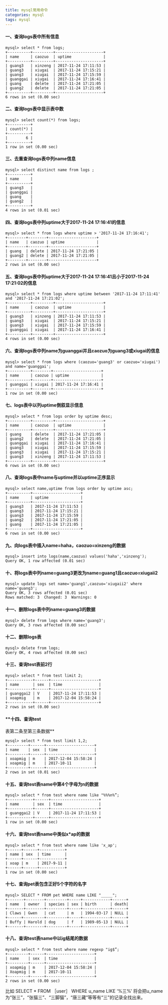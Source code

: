 ```yaml
---
title: mysql常用命令
categories: mysql
tags: mysql
---
```


#### **一、查询logs表中所有信息**
```
mysql> select * from logs;                        
+----------+---------+---------------------+
| name     | caozuo  | uptime              |
+----------+---------+---------------------+
| guang3   | xinzeng | 2017-11-24 17:11:53 |
| guang3   | xiugai  | 2017-11-24 17:15:21 |
| guang3   | xiugai  | 2017-11-24 17:15:59 |
| guanggai | xiugai  | 2017-11-24 17:16:41 |
| guang    | delete  | 2017-11-24 17:21:05 |
| guang2   | delete  | 2017-11-24 17:21:05 |
+----------+---------+---------------------+
6 rows in set (0.00 sec)
```
<!-- more -->
#### **二、查询logs表中显示表中数**
```
mysql> select count(*) from logs;                    
+----------+
| count(*) |
+----------+
|        6 |
+----------+
1 row in set (0.00 sec)
```
#### **三、去重查询logs表中列name信息**
```
mysql> select distinct name from logs ;               
+----------+
| name     |
+----------+
| guang3   |
| guanggai |
| guang    |
| guang2   |
+----------+
4 rows in set (0.01 sec)
```
#### **四、查询logs表中列uptime大于2017-11-24 17:16:41的信息**
```
mysql> select * from logs where uptime > '2017-11-24 17:16:41';
+--------+--------+---------------------+
| name   | caozuo | uptime              |
+--------+--------+---------------------+
| guang  | delete | 2017-11-24 17:21:05 |
| guang2 | delete | 2017-11-24 17:21:05 |
+--------+--------+---------------------+
2 rows in set (0.00 sec)
```
#### **五、查询logs表中列uptime大于2017-11-24 17:16:41且小于2017-11-24 17:21:02的信息**
```
mysql> select * from logs where uptime between '2017-11-24 17:11:41' and '2017-11-24 17:21:02';
+----------+---------+---------------------+
| name     | caozuo  | uptime              |
+----------+---------+---------------------+
| guang3   | xinzeng | 2017-11-24 17:11:53 |
| guang3   | xiugai  | 2017-11-24 17:15:21 |
| guang3   | xiugai  | 2017-11-24 17:15:59 |
| guanggai | xiugai  | 2017-11-24 17:16:41 |
+----------+---------+---------------------+
4 rows in set (0.00 sec)
```
#### **六、查询logs表中列name为guanggai并且caozuo为guang3或xiugai的信息**
```
mysql> select * from logs where (caozuo='guang3' or caozuo='xiugai') and name='guanggai';
+----------+--------+---------------------+
| name     | caozuo | uptime              |
+----------+--------+---------------------+
| guanggai | xiugai | 2017-11-24 17:16:41 |
+----------+--------+---------------------+
1 row in set (0.00 sec)
```
#### **七、logs表中以列uptime倒叙显示信息**
```
mysql> select * from logs order by uptime desc;
+----------+---------+---------------------+
| name     | caozuo  | uptime              |
+----------+---------+---------------------+
| guang    | delete  | 2017-11-24 17:21:05 |
| guang2   | delete  | 2017-11-24 17:21:05 |
| guanggai | xiugai  | 2017-11-24 17:16:41 |
| guang3   | xiugai  | 2017-11-24 17:15:59 |
| guang3   | xiugai  | 2017-11-24 17:15:21 |
| guang3   | xinzeng | 2017-11-24 17:11:53 |
+----------+---------+---------------------+
6 rows in set (0.00 sec)
```
#### **八、查询logs表中name与uptime并以uptime正序显示**
```
mysql> select name,uptime from logs order by uptime asc;            
+----------+---------------------+
| name     | uptime              |
+----------+---------------------+
| guang3   | 2017-11-24 17:11:53 |
| guang3   | 2017-11-24 17:15:21 |
| guang3   | 2017-11-24 17:15:59 |
| guang2   | 2017-11-24 17:21:05 |
| guang    | 2017-11-24 17:21:05 |
+----------+---------------------+
6 rows in set (0.00 sec)
```
#### **九、向logs表中插入name=haha，caozuo=xinzeng的数据**
```
mysql> insert into logs(name,caozuo) values('haha','xinzeng');
Query OK, 1 row affected (0.01 sec)
```
#### **十、将logs表中列name=guang3更改为name=guang1且caozuo=xiugaii2**
```
mysql> update logs set name='guang1',caozuo='xiugaii2' where name='guang3';
Query OK, 3 rows affected (0.01 sec)
Rows matched: 3  Changed: 3  Warnings: 0
```
#### **十一、删除logs表中列name=guang3的数据**
```
mysql> delete from logs where name='guang3';
Query OK, 3 rows affected (0.00 sec)
```
#### **十二、删除logs表**
```
mysql> delete from logs;
Query OK, 4 rows affected (0.00 sec)
```
#### **十三、查询test表前2行**
```
mysql> select * from test limit 2;
+-----------+------+---------------------+
| name      | sex  | time                |
+-----------+------+---------------------+
| guanggai2 | V    | 2017-11-24 17:11:53 |
| xoapmig   | m    | 2017-12-04 15:58:24 |
+-----------+------+---------------------+
2 rows in set (0.00 sec)
```
#### **十四、查询test
表第二条至第三条数据**
```
mysql> select * from test limit 1,2;                              
+---------+------+---------------------+
| name    | sex  | time                |
+---------+------+---------------------+
| xoapmig | m    | 2017-12-04 15:58:24 |
| xoapmig | m    | 2017-10-11          |
+---------+------+---------------------+
2 rows in set (0.01 sec)
```
#### **十五、查询test表name中第4个字母为n的数据**
```
mysql> select * from test where name like "%%%n%”;                   
+-----------+------+---------------------+
| name      | sex  | time                |
+-----------+------+---------------------+
| guanggai2 | V    | 2017-11-24 17:11:53 |
+-----------+------+---------------------+
1 row in set (0.00 sec)
```
#### **十六、查询test表name中类似x*ap的数据**
```
mysql> select * from test where name like 'x_ap';
+------+------+-----------+
| name | sex  | time      |
+------+------+-----------+
| xoap | m    | 2017-9-11 |
+------+------+-----------+
1 row in set (0.00 sec)
```
#### **十七、查询pet表包含正好5个字符的名字**
```
mysql> SELECT * FROM pet WHERE name LIKE "_____";            
+-------+--------+---------+-----+------------+------+
| name  | owner  | species | sex | birth      | death|
+-------+--------+---------+-----+------------+------+
| Claws | Gwen   | cat     | m   | 1994-03-17 | NULL |
+------+---------+---------+-----+------------+------+
| Buffy | Harold | dog     | f   | 1989-05-13 | NULL |
+-------+--------+---------+-----+------------+------+
```
#### **十八、查询test表name中以ig结尾的数据**
```
mysql> select * from test where name regexp "ig$”;                
+---------+------+---------------------+
| name    | sex  | time                |
+---------+------+---------------------+
| xoapmig | m    | 2017-12-04 15:58:24 |
| Xoapmig | m    | 2017-10-11          |
+---------+------+---------------------+
2 rows in set (0.00 sec)
```
比如 SELECT * FROM ［user］ WHERE u_name LIKE ‘%三%’
将会把u_name为“张三”，“张猫三”、“三脚猫”，“唐三藏”等等有“三”的记录全找出来。